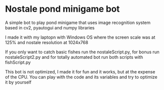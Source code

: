 # Nostale pond minigame bot

A simple bot to play pond minigame that uses image recognition system based in cv2, pyautogui and numpy libraries

I made it with my laptopn with Windows OS where the screen scale was at 125% and nostale resolution at 1024x768

If you only want to catch basic fishes run the nostaleScript.py, for bonus run nostaleScript2.py and for totally automated bot run both scripts with fishScript.py

This bot is not optimized, I made it for fun and it works, but at the expense of the CPU. You can play with the code and its variables and try to optimize it
by yourself

